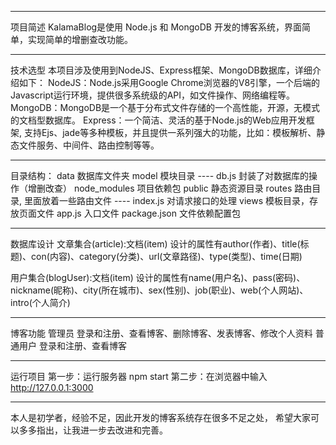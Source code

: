 ------------------------------------------------------

项目简述
KalamaBlog是使用 Node.js 和 MongoDB 开发的博客系统，界面简单，实现简单的增删查改功能。

------------------------------------------------------

技术选型
本项目涉及使用到NodeJS、Express框架、MongoDB数据库，详细介绍如下：
NodeJS：Node.js采用Google Chrome浏览器的V8引擎，一个后端的Javascript运行环境，提供很多系统级的API，如文件操作、网络编程等。
MongoDB：MongoDB是一个基于分布式文件存储的一个高性能，开源，无模式的文档型数据库。
Express：一个简洁、灵活的基于Node.js的Web应用开发框架, 支持Ejs、jade等多种模板，并且提供一系列强大的功能，比如：模板解析、静态文件服务、中间件、路由控制等等。

------------------------------------------------------

目录结构：
data                       	数据库文件夹
model                      	模块目录
---- db.js                 	封装了对数据库的操作（增删改查）
node_modules      			项目依赖包
public                    	静态资源目录
routes                  	路由目录, 里面放着一些路由文件
---- index.js          		对请求接口的处理
views                     	模板目录，存放页面文件
app.js                   	入口文件
package.json        		文件依赖配置包

------------------------------------------------------

数据库设计
文章集合(article):文档(item)
设计的属性有author(作者)、title(标题)、con(内容)、category(分类)、url(文章路径)、type(类型)、time(日期)

用户集合(blogUser):文档(item)
设计的属性有name(用户名)、pass(密码)、nickname(昵称)、city(所在城市)、sex(性别)、job(职业)、web(个人网站)、intro(个人简介)

------------------------------------------------------

博客功能
管理员
登录和注册、查看博客、删除博客、发表博客、修改个人资料
普通用户
登录和注册、查看博客

------------------------------------------------------

运行项目
第一步：运行服务器 npm start
第二步：在浏览器中输入 http://127.0.0.1:3000

------------------------------------------------------

本人是初学者，经验不足，因此开发的博客系统存在很多不足之处，
希望大家可以多多指出，让我进一步去改进和完善。